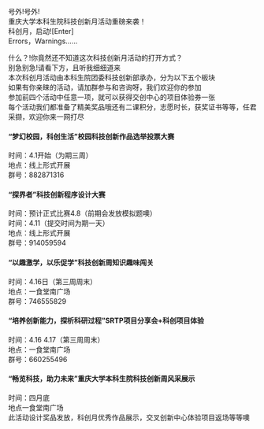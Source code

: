 号外!号外!  
重庆大学本科生院科技创新月活动重磅来袭！  
科创月，启动!\[Enter\]  
Errors，Warnings……  

什么？!你竟然还不知道这次科技创新月活动的打开方式？  
别急别急!请看下方，且听我细细道来  
本次科创月活动由本科生院团委科技创新部承办，分为以下五个板块  
如果有你亲睐的活动，请加群参与和咨询呀，我们欢迎你的参加  
参加前四个活动中任意一项，就可以获得交创中心的项目体验券一张  
每个活动我们都准备了精美奖品哦还有二课积分，志愿时长，获奖证书等等，任君采撷，欢迎你来一网打尽  

#### “梦幻校园，科创生活”校园科技创新作品选举投票大赛  
时间：4.1开始（为期三周）  
地点：线上形式开展  
群号：882871316  

#### “探界者”科技创新程序设计大赛  
时间：预计正式比赛4.8（前期会发放模拟题噢）  
时间：4.11（提交时间为期一天）  
地点：线上形式开展  
群号：914059594  

#### “以趣激学，以乐促学”科技创新周知识趣味闯关  
时间：4.16日（第三周周末）  
地点：一食堂南广场  
群号：746555829  

#### “培养创新能力，探析科研过程”SRTP项目分享会+科创项目体验  
时间：4.16 4.17（第三周周末）  
地点：一食堂南广场  
群号：660255496  

#### “畅览科技，助力未来”重庆大学本科生院科技创新周风采展示  
时间：四月底  
地点一食堂南广场  
此活动设计奖品发放，科创月优秀作品展示，交叉创新中心体验项目返场等等噢  